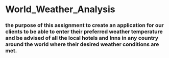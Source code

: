 # World_Weather_Analysis


### the purpose of this assignment to create an application for our clients to be able to enter their preferred weather temperature and be advised of all the local hotels and Inns in any country around the world where their desired weather conditions are met.
